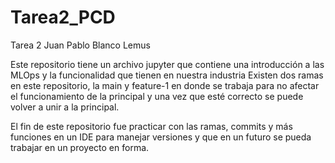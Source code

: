 # Tarea2_PCD
Tarea 2 Juan Pablo Blanco Lemus

Este repositorio tiene un archivo jupyter que contiene una introducción a las MLOps y la funcionalidad que tienen en nuestra industria
Existen dos ramas en este repositorio, la main y feature-1 en donde se trabaja para no afectar el funcionamiento de la principal y una vez que esté correcto se puede volver a unir a la principal.

El fin de este repositorio fue practicar con las ramas, commits y más funciones en un IDE para manejar versiones y que en un futuro se pueda trabajar en un proyecto en forma.
